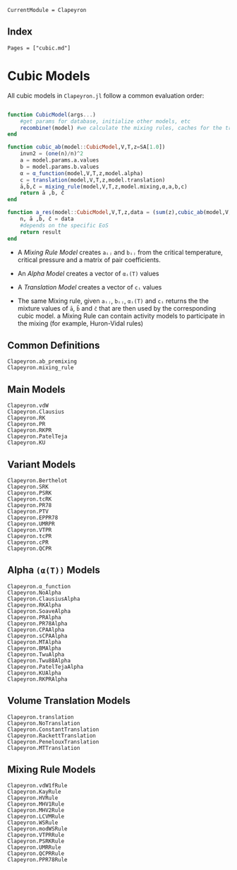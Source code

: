 ```@meta
CurrentModule = Clapeyron
```

## Index

```@index
Pages = ["cubic.md"]
```

# Cubic Models

All cubic models in `Clapeyron.jl` follow a common evaluation order:
```julia

function CubicModel(args...)
    #get params for database, initialize other models, etc
    recombine!(model) #we calculate the mixing rules, caches for the translation models if necessary, etc.
end

function cubic_ab(model::CubicModel,V,T,z=SA[1.0])
    invn2 = (one(n)/n)^2
    a = model.params.a.values
    b = model.params.b.values
    α = α_function(model,V,T,z,model.alpha)
    c = translation(model,V,T,z,model.translation)
    ā,b̄,c̄ = mixing_rule(model,V,T,z,model.mixing,α,a,b,c)
    return ā ,b̄, c̄
end

function a_res(model::CubicModel,V,T,z,data = (sum(z),cubic_ab(model,V,T,z)))
    n, ā ,b̄, c̄ = data
    #depends on the specific EoS
    return result
end
```
- A *Mixing Rule Model* creates `aᵢⱼ` and `bᵢⱼ` from the critical temperature, critical pressure and a matrix of pair coefficients.

- An *Alpha Model* creates a vector of `αᵢ(T)` values

- A *Translation Model* creates a vector of `cᵢ` values

- The same Mixing rule, given `aᵢⱼ`, `bᵢⱼ`, `αᵢ(T)` and `cᵢ` returns the the mixture values of `ā`, `b̄` and `c̄` that are then used by the corresponding cubic model. a Mixing Rule can contain activity models to participate in the mixing (for example, Huron-Vidal rules)

## Common Definitions
```@docs
Clapeyron.ab_premixing
Clapeyron.mixing_rule
```

## Main Models
```@docs
Clapeyron.vdW
Clapeyron.Clausius
Clapeyron.RK
Clapeyron.PR
Clapeyron.RKPR
Clapeyron.PatelTeja
Clapeyron.KU
```

## Variant Models
```@docs
Clapeyron.Berthelot
Clapeyron.SRK
Clapeyron.PSRK
Clapeyron.tcRK
Clapeyron.PR78
Clapeyron.PTV
Clapeyron.EPPR78
Clapeyron.UMRPR
Clapeyron.VTPR
Clapeyron.tcPR
Clapeyron.cPR
Clapeyron.QCPR
```

## Alpha `(α(T))` Models

```@docs
Clapeyron.α_function
Clapeyron.NoAlpha
Clapeyron.ClausiusAlpha
Clapeyron.RKAlpha
Clapeyron.SoaveAlpha
Clapeyron.PRAlpha
Clapeyron.PR78Alpha
Clapeyron.CPAAlpha
Clapeyron.sCPAAlpha
Clapeyron.MTAlpha
Clapeyron.BMAlpha
Clapeyron.TwuAlpha
Clapeyron.Twu88Alpha
Clapeyron.PatelTejaAlpha
Clapeyron.KUAlpha
Clapeyron.RKPRAlpha
```

## Volume Translation Models

```@docs
Clapeyron.translation
Clapeyron.NoTranslation
Clapeyron.ConstantTranslation
Clapeyron.RackettTranslation
Clapeyron.PenelouxTranslation
Clapeyron.MTTranslation
```

## Mixing Rule Models
```@docs
Clapeyron.vdW1fRule
Clapeyron.KayRule
Clapeyron.HVRule
Clapeyron.MHV1Rule
Clapeyron.MHV2Rule
Clapeyron.LCVMRule
Clapeyron.WSRule
Clapeyron.modWSRule
Clapeyron.VTPRRule
Clapeyron.PSRKRule
Clapeyron.UMRRule
Clapeyron.QCPRRule
Clapeyron.PPR78Rule
```
